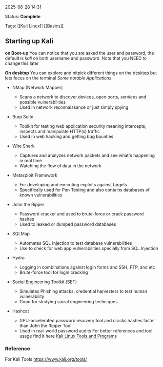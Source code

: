2025-06-28 14:31

Status: **Complete**

Tags:
[[Kali Linux]]
[[Basics]]
## Starting up Kali
**on Boot-up**
You can notice that you are asked the user and password, the default is *kali* on both username and password. Note that you NEED to change this later

**On desktop**
You can explore and nitpick different things on the desktop but lets focus on the terminal
*Some notable Applications*
- NMap (Network Mapper) 
	- Scans a network to discover devices, open ports, services and possible vulnerabilities
	- Used in network reconnaissance or just simply spying

- Burp Suite
	- Toolkit for testing web application security meaning intercepts, inspects and manipulate HTTP(s) traffic
	- Used in web hacking and getting bug bounties

- Wire Shark
	- Captures and analyzes network packets and see what's happening in real time
	- Watching the flow of data in the network

- Metasploit Framework
	- For developing and executing exploits against targets
	- Specifically used for Pen Testing and also contains databases of known vulnerabilities

- John the Ripper
	- Password cracker and used to brute-force or crack password hashes
	- Used to leaked or dumped password databases

- SQLMap
	- Automates SQL Injection to test database vulnerabilities
	- Use to check for web app vulnerabilities specially from SQL Injection

- Hydra
	- Logging in combinations against login forms and SSH, FTP, and etc
	- Brute-force tool for login cracking

- Social Engineering Toolkit (SET)
	- Simulates Phishing attacks, credential harvesters to test human vulnerability
	- Good for studying social engineering techniques

- Hashcat
	- GPU-accelerated password recovery tool and cracks hashes faster than John the Ripper Tool
	- Used in real-world password audits
For better references and tool usage find it here [Kali Linux Tools and Programs](https://www.kali.org/tools/)
### Reference
For Kali Tools
https://www.kali.org/tools/